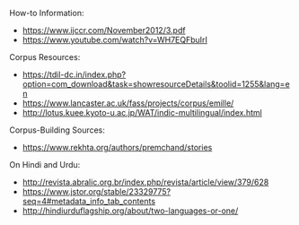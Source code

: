 How-to Information:
- https://www.ijccr.com/November2012/3.pdf
- https://www.youtube.com/watch?v=WH7EQFbuIrI

Corpus Resources:
- https://tdil-dc.in/index.php?option=com_download&task=showresourceDetails&toolid=1255&lang=en
- https://www.lancaster.ac.uk/fass/projects/corpus/emille/
- http://lotus.kuee.kyoto-u.ac.jp/WAT/indic-multilingual/index.html

Corpus-Building Sources:
- https://www.rekhta.org/authors/premchand/stories

On Hindi and Urdu:
- http://revista.abralic.org.br/index.php/revista/article/view/379/628
- https://www.jstor.org/stable/23329775?seq=4#metadata_info_tab_contents
- http://hindiurduflagship.org/about/two-languages-or-one/
